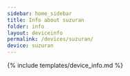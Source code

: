 ```yaml
---
sidebar: home_sidebar
title: Info about suzuran
folder: info
layout: deviceinfo
permalink: /devices/suzuran/
device: suzuran
---
```

{% include templates/device_info.md %}
